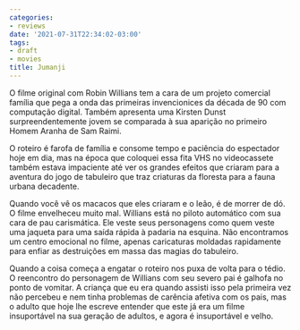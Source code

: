 ```yaml
---
categories:
- reviews
date: '2021-07-31T22:34:02-03:00'
tags:
- draft
- movies
title: Jumanji
---
```


O filme original com Robin Willians tem a cara de um projeto comercial família que pega a onda das primeiras invencionices da década de 90 com computação digital. Também apresenta uma Kirsten Dunst surpreendentemente jovem se comparada à sua aparição no primeiro Homem Aranha de Sam Raimi.

O roteiro é farofa de família e consome tempo e paciência do espectador hoje em dia, mas na época que coloquei essa fita VHS no videocassete também estava impaciente até ver os grandes efeitos que criaram para a aventura do jogo de tabuleiro que traz criaturas da floresta para a fauna urbana decadente.

Quando você vê os macacos que eles criaram e o leão, é de morrer de dó. O filme envelheceu muito mal. Willians está no piloto automático com sua cara de pau carismática. Ele veste seus personagens como quem veste uma jaqueta para uma saída rápida à padaria na esquina. Não encontramos um centro emocional no filme, apenas caricaturas moldadas rapidamente para enfiar as destruições em massa das magias do tabuleiro.

Quando a coisa começa a engatar o roteiro nos puxa de volta para o tédio. O reencontro do personagem de Willians com seu severo pai é galhofa no ponto de vomitar. A criança que eu era quando assisti isso pela primeira vez não percebeu e nem tinha problemas de carência afetiva com os pais, mas o adulto que hoje lhe escreve entender que este já era um filme insuportável na sua geração de adultos, e agora é insuportável e velho.
